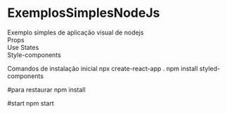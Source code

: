 # ExemplosSimplesNodeJs
Exemplo simples de aplicação visual de nodejs <br />
Props <br />
Use States <br />
Style-components <br />


Comandos de instalação inicial
npx create-react-app .
npm install styled-components


#para restaurar
npm install

#start
npm start
